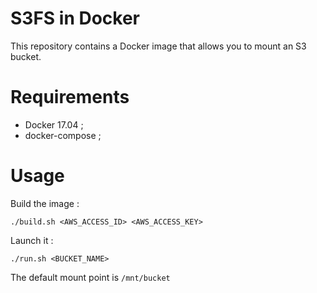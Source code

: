 S3FS in Docker
==============

This repository contains a Docker image that allows you to mount an S3 bucket.

# Requirements

* Docker 17.04 ;
* docker-compose ;

# Usage

Build the image :

```
./build.sh <AWS_ACCESS_ID> <AWS_ACCESS_KEY>
```

Launch it :

```
./run.sh <BUCKET_NAME>
```

The default mount point is `/mnt/bucket`
